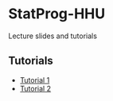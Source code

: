 # StatProg-HHU
 Lecture slides and tutorials

## Tutorials

- [Tutorial 1](./tutorial/tutorial1.html)
- [Tutorial 2](./tutorial/tutorial2.html)
